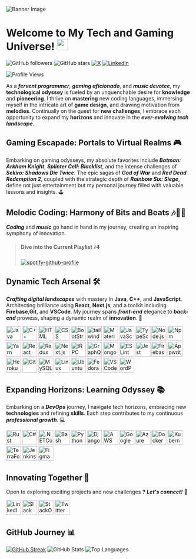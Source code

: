 ![Banner Image](https://repository-images.githubusercontent.com/588181932/e36ec678-7984-4cdd-8e4c-a3932772ff8e)

<h1>
   Welcome to My Tech and Gaming Universe!
  <img src="https://media.giphy.com/media/hvRJCLFzcasrR4ia7z/giphy.gif" width="30px"/>
</h1> 


![GitHub followers](https://img.shields.io/github/followers/Hasnat-Ahmed-Goheer?style=social)
![GitHub stars](https://img.shields.io/github/stars/Hasnat-Ahmed-Goheer?style=social)
[![X](https://img.shields.io/badge/X-black?style=flat-square&logo=x&logoColor=white)](https://twitter.com/Hasnat__AhmedG)
[![LinkedIn](https://img.shields.io/badge/LinkedIn-blue?style=flat-square&logo=linkedin&logoColor=white)](https://linkedin.com/in/hasnat-ahmed-goheer/)

![Profile Views](https://komarev.com/ghpvc/?username=Hasnat-Ahmed-Goheer&style=flat-square)



As a _**fervent programmer**_, _**gaming aficionado**_, and _**music devotee**_, my **technological odyssey** is fueled by an unquenchable desire for **knowledge** and **pioneering**. I thrive on **mastering** new coding languages, immersing myself in the intricate art of **game design**, and drawing motivation from **melodies**. Continually on the quest for **new challenges**, I embrace each opportunity to expand my **horizons** and innovate in the _**ever-evolving tech landscape**_.

##  Gaming Escapade: Portals to Virtual Realms 🎮
Embarking on gaming odysseys, my absolute favorites include _**Batman: Arkham Knight**_, _**Splinter Cell: Blacklist**_, and the intense challenges of _**Sekiro: Shadows Die Twice**_. The epic sagas of _**God of War**_ and _**Red Dead Redemption 2**_, coupled with the strategic depth of _**Rainbow Six: Siege**_, define not just entertainment but my personal journey filled with valuable lessons and insights. 🕹️

## Melodic Coding: Harmony of Bits and Beats 🎶👨‍💻
_**Coding**_ and _**music**_ go hand in hand in my journey, creating an inspiring symphony of innovation. 
> #### Dive into the Current Playlist 🎶⬇️
>[![spotify-github-profile](https://spotify-github-profile.vercel.app/api/view?uid=9vswfpmpfktc17c8bzbh37qq7&cover_image=true&theme=natemoo-re&show_offline=false&background_color=121212&interchange=true&bar_color=53b14f&bar_color_cover=true)](https://spotify-github-profile.vercel.app/api/view?uid=9vswfpmpfktc17c8bzbh37qq7&redirect=true)

## Dynamic Tech Arsenal 🛠️
**_Crafting digital landscapes_** with mastery in **Java**, **C++**, and **JavaScript**. Architecting brilliance using **React**, **Next.js**, and a toolkit including **Firebase**,**Git**, and **VSCode**. My journey spans _**front-end**_ elegance to _**back-end**_ prowess, shaping a dynamic realm of **innovation**. 🚀

[<img src="https://cdn.jsdelivr.net/gh/devicons/devicon/icons/java/java-original.svg" title="Java" alt="Java" width="40" height="40">](https://docs.oracle.com/en/java/)
[<img src="https://cdn.jsdelivr.net/gh/devicons/devicon/icons/cplusplus/cplusplus-original.svg" title="C++" alt="C++" width="40" height="40">](https://en.cppreference.com/w/)
[<img src="https://cdn.jsdelivr.net/gh/devicons/devicon/icons/html5/html5-original.svg" title="HTML" alt="HTML" width="40" height="40">](https://developer.mozilla.org/en-US/docs/Web/HTML)
[<img src="https://cdn.jsdelivr.net/gh/devicons/devicon/icons/css3/css3-original.svg" title="CSS" alt="CSS" width="40" height="40">](https://developer.mozilla.org/en-US/docs/Web/CSS)
[<img src="https://cdn.jsdelivr.net/gh/devicons/devicon/icons/bootstrap/bootstrap-original.svg" title="BootStrap" alt="BootStrap" width="40" height="40">](https://getbootstrap.com/)
[<img src="https://cdn.jsdelivr.net/gh/devicons/devicon@latest/icons/tailwindcss/tailwindcss-original.svg" title="tailwindCSS" alt="tailwindCSS" width="40" height="40">](https://tailwindcss.com/)
[<img src="https://cdn.jsdelivr.net/gh/devicons/devicon/icons/materialui/materialui-original.svg" title="MaterialUI" alt="MaterialUI" width="40" height="40">](https://material-ui.com/)
[<img src="https://cdn.jsdelivr.net/gh/devicons/devicon/icons/javascript/javascript-plain.svg" title="JavaScript" alt="JavaScript" width="40" height="40">](https://developer.mozilla.org/en-US/docs/Web/JavaScript)
[<img src="https://cdn.jsdelivr.net/gh/devicons/devicon/icons/typescript/typescript-original.svg" title="TypeScript" alt="TypeScript" width="40" height="40">](https://www.typescriptlang.org/)
[<img src="https://cdn.jsdelivr.net/gh/devicons/devicon/icons/nodejs/nodejs-original.svg" title="Node.js" alt="Node.js" width="40" height="40">](https://nodejs.org/)
[<img src="https://cdn.jsdelivr.net/gh/devicons/devicon/icons/npm/npm-original-wordmark.svg" title="Npm" alt="Npm" width="40" height="40">](https://www.npmjs.com/)
[<img src="https://cdn.jsdelivr.net/gh/devicons/devicon/icons/yarn/yarn-original.svg" title="Yarn" alt="Yarn" width="40" height="40">](https://yarnpkg.com/)
[<img src="https://cdn.jsdelivr.net/gh/devicons/devicon/icons/react/react-original.svg" title="React" alt="React" width="40" height="40">](https://reactjs.org/)
[<img src="https://cdn.jsdelivr.net/gh/devicons/devicon/icons/redux/redux-original.svg" title="Redux" alt="Redux" width="40" height="40">](https://redux.js.org/)
[<img src="https://devicons.railway.app/i/nextjs-light.svg" title="Next.js" alt="Next.js" width="40" height="40">](https://nextjs.org/)
[<img src="https://devicons.railway.app/i/trpc.png" title="tRPC" alt="tRPC" width="40" height="40">](https://trpc.io/)
[<img src="https://cdn.jsdelivr.net/gh/devicons/devicon/icons/graphql/graphql-plain.svg" title="GraphQL" alt="GraphQL" width="40" height="40">](https://graphql.org/)
[<img src="https://cdn.jsdelivr.net/gh/devicons/devicon/icons/mongodb/mongodb-original.svg" title="MongoDB" alt="MongoDB" width="40" height="40">](https://www.mongodb.com/)
[<img src="https://cdn.jsdelivr.net/gh/devicons/devicon/icons/eslint/eslint-original.svg" title="ESLint" alt="ESLint" width="40" height="40">](https://eslint.org/)
[<img src="https://cdn.jsdelivr.net/gh/devicons/devicon/icons/jest/jest-plain.svg" title="Jest" alt="Jest" width="40" height="40">](https://jestjs.io/)
[<img src="https://cdn.jsdelivr.net/gh/devicons/devicon/icons/firebase/firebase-plain.svg" title="Firebase" alt="Firebase" width="40" height="40">](https://firebase.google.com/)
[<img src="https://cdn.jsdelivr.net/gh/devicons/devicon/icons/appwrite/appwrite-original.svg" title="Appwrite" alt="Appwrite" width="40" height="40">](https://appwrite.io/)
[<img src="https://cdn.jsdelivr.net/gh/devicons/devicon/icons/heroku/heroku-original.svg" title="Heroku" alt="Heroku" width="40" height="40">](https://www.heroku.com/)
[<img src="https://cdn.jsdelivr.net/gh/devicons/devicon/icons/git/git-original.svg" title="Git" alt="Git" width="40" height="40">](https://git-scm.com/)
[<img src="https://cdn.jsdelivr.net/gh/devicons/devicon/icons/mysql/mysql-original.svg" title="MySQL" alt="MySQL" width="40" height="40">](https://www.mysql.com/)
[<img src="https://cdn.jsdelivr.net/gh/devicons/devicon/icons/linux/linux-original.svg" title="Linux" alt="Linux" width="40" height="40">](https://www.linux.org/)
[<img src="https://cdn.jsdelivr.net/gh/devicons/devicon/icons/ubuntu/ubuntu-plain.svg" title="Ubuntu" alt="Ubuntu" width="40" height="40">](https://ubuntu.com/)
[<img src="https://cdn.jsdelivr.net/gh/devicons/devicon@latest/icons/fedora/fedora-plain.svg" title="Fedora" alt="Fedora" width="40" height="40">](https://fedoraproject.org/)
[<img src="https://cdn.jsdelivr.net/gh/devicons/devicon/icons/vscode/vscode-original.svg" title="VSCode" alt="VSCode" width="40" height="40">](https://code.visualstudio.com/)
[<img src="https://cdn.jsdelivr.net/gh/devicons/devicon/icons/wordpress/wordpress-original.svg" title="WordPress" alt="WordPress" width="40" height="40">](https://wordpress.org/)


## Expanding Horizons: Learning Odyssey 📚
Embarking on a _**DevOps**_ journey, I navigate tech horizons, embracing new **technologies** and refining **skills**. Each step contributes to my continuous _**professional growth**_. 💻

[<img src="https://devicons.railway.app/i/rust-light.svg" title="Rust" alt="Rust" width="40" height="40">](https://rust-lang.org)
[<img src="https://cdn.jsdelivr.net/gh/devicons/devicon/icons/csharp/csharp-original.svg" title="C#" alt="C#" width="40" height="40">](https://docs.microsoft.com/en-us/dotnet/csharp/)
[<img src="https://cdn.jsdelivr.net/gh/devicons/devicon/icons/dotnetcore/dotnetcore-original.svg" title=".NETCore" alt=".NETCore" width="40" height="40">](https://dotnet.microsoft.com/)
[<img src="https://devicons.railway.app/i/bash.svg" title="Bash" alt="Bash" width="40" height="40">](https://www.gnu.org/software/bash)
[<img src="https://cdn.jsdelivr.net/gh/devicons/devicon/icons/python/python-original.svg" title="Python" alt="Python" width="40" height="40">](https://www.python.org/)
[<img src="https://devicons.railway.app/i/django.svg" title="Django" alt="Django" width="40" height="40">](https://www.djangoproject.com/)
[<img src="https://cdn.jsdelivr.net/gh/devicons/devicon@latest/icons/amazonwebservices/amazonwebservices-original-wordmark.svg" title="AWS" alt="AWS" width="40" height="40">](https://aws.amazon.com/)
[<img src="https://cdn.jsdelivr.net/gh/devicons/devicon/icons/googlecloud/googlecloud-original.svg" title="GoogleCloud" alt="GoogleCloud" width="40" height="40">](https://cloud.google.com/)
[<img src="https://cdn.jsdelivr.net/gh/devicons/devicon/icons/azure/azure-original.svg" title="Azure" alt="Azure" width="40" height="40">](https://azure.microsoft.com/)
[<img src="https://cdn.jsdelivr.net/gh/devicons/devicon/icons/docker/docker-original.svg" title="Docker" alt="Docker" width="40" height="40">](https://www.docker.com/)
[<img src="https://cdn.jsdelivr.net/gh/devicons/devicon/icons/kubernetes/kubernetes-plain.svg" title="Kubernetes" alt="Kubernetes" width="40" height="40">](https://kubernetes.io/)
[<img src="https://cdn.jsdelivr.net/gh/devicons/devicon/icons/terraform/terraform-original.svg" title="TerraForm" alt="TerraForm" width="40" height="40">](https://www.terraform.io/)
[<img src="https://cdn.jsdelivr.net/gh/devicons/devicon/icons/jenkins/jenkins-original.svg" title="Jenkins" alt="Jenkins" width="40" height="40">](https://www.jenkins.io/)
[<img src="https://cdn.jsdelivr.net/gh/devicons/devicon/icons/figma/figma-original.svg" title="Figma" alt="Figma" width="40" height="40">](https://www.figma.com/)


## Innovating Together 🚀
Open to exploring exciting projects and new challenges **?** _**Let's connect!**_ 🤝

  <!-- Social media icons -->
[<img src="https://cdn.jsdelivr.net/gh/devicons/devicon/icons/linkedin/linkedin-original.svg" title="LinkedIn" alt="LinkedIn" width="40" height="40">](https://linkedin.com/in/hasnat-ahmed-goheer/)
[<img src="https://cdn.jsdelivr.net/gh/devicons/devicon/icons/slack/slack-original.svg" title="Slack" alt="Slack" width="40" height="40">](https://join.slack.com/t/hasnatsteam/shared_invite/zt-2947bdbyq-DBKPRhymZx~q169vk1uS6w)
[<img src="https://github.com/Hasnat-Ahmed-Goheer/Hasnat-Ahmed-Goheer/assets/126459187/18a58b90-df0e-49f4-a771-96353fc4c7d7" title="StackOverflow" alt="StackOverflow" width="40" height="40">](https://stackoverflow.com/users/21419836/hasnat-ahmed)
[<img src="https://cdn.jsdelivr.net/gh/devicons/devicon/icons/twitter/twitter-original.svg" title="Twitter" alt="Twitter" width="40" height="40">](https://twitter.com/Hasnat__AhmedG)


## GitHub Journey 📊 
<div>
  <a href="https://git.io/streak-stats"><img src="https://streak-stats.demolab.com?user=Hasnat-Ahmed-Goheer&theme=github-dark-blue&hide_border=true&border_radius=12&card_width=496&background=45%2C0D1117%2C1C2431&stroke=8D6F15&currStreakNum=fff&currStreakLabel=fff&sideLabels=58A6FF&fire=FF652F&exclude_days=Sun%2CSat" alt="GitHub Streak" /></a>
 <img src="https://github-readme-stats.vercel.app/api?username=Hasnat-Ahmed-Goheer&card_width=496&card_height=195&show_icons=true&theme=github_dark&bg_color=45,0D1117,1C2431&hide_border=true&border_radius=12&ring_color=1f6feb&text_color=fff&title_color=58a6ff" alt="GitHub Stats" />
  <img src="https://github-readme-stats.vercel.app/api/top-langs/?username=Hasnat-Ahmed-Goheer&layout=compact&theme=sunset-gradient&theme=github_dark&bg_color=45,0D1117,1C2431&card_width=496&card_height=195&hide_border=true&border_radius=12&text_color=fff&title_color=58a6ff" alt="Top Languages" />
</div>
